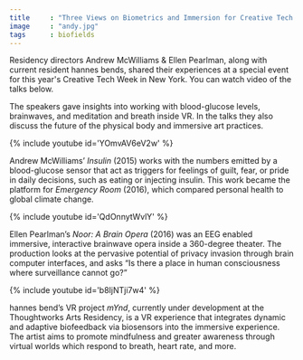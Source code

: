 ```yaml
---
title     : "Three Views on Biometrics and Immersion for Creative Tech Week"
image     : "andy.jpg"
tags      : biofields
---
```


Residency directors Andrew McWilliams & Ellen Pearlman, along with current resident hannes bends, shared their experiences at a special event for this year's Creative Tech Week in New York. You can watch video of the talks below.

The speakers gave insights into working with blood-glucose levels, brainwaves, and meditation and breath inside VR. In the talks they also discuss the future of the physical body and immersive art practices.

<!--excerpt-ends-->

{% include youtube id='YOmvAV6eV2w' %}

Andrew McWilliams’ _Insulin_ (2015) works with the numbers emitted by a blood-glucose sensor that act as triggers for feelings of guilt, fear, or pride in daily decisions, such as eating or injecting insulin. This work became the platform for _Emergency Room_ (2016), which compared personal health to global climate change.

{% include youtube id='QdOnnytWvlY' %}

Ellen Pearlman’s _Noor: A Brain Opera_ (2016) was an EEG enabled immersive, interactive brainwave opera inside a 360-degree theater. The production looks at the pervasive potential of privacy invasion through brain computer interfaces, and asks “Is there a place in human consciousness where surveillance cannot go?”


{% include youtube id='b8IjNTji7w4' %}

hannes bend’s VR project _mYnd_, currently under development at the Thoughtworks Arts Residency, is a VR experience that integrates dynamic and adaptive biofeedback via biosensors into the immersive experience. The artist aims to promote mindfulness and greater awareness through virtual worlds which respond to breath, heart rate, and more.